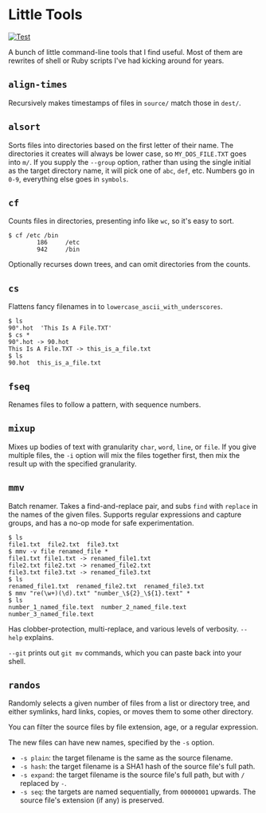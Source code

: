 # Little Tools

[![Test](https://github.com/snltd/little_tools/actions/workflows/test.yml/badge.svg)](https://github.com/snltd/little_tools/actions/workflows/test.yml)

A bunch of little command-line tools that I find useful. Most of them are
rewrites of shell or Ruby scripts I've had kicking around for years.

## `align-times`

Recursively makes timestamps of files in `source/` match those in `dest/`.

## `alsort`

Sorts files into directories based on the first letter of their name. The
directories it creates will always be lower case, so `MY_DOS_FILE.TXT` goes into
`m/`. If you supply the `--group` option, rather than using the single initial
as the target directory name, it will pick one of `abc`, `def`, etc. Numbers go
in `0-9`, everything else goes in `symbols`.

## `cf`

Counts files in directories, presenting info like `wc`, so it's easy to sort.

```
$ cf /etc /bin
        186     /etc
        942     /bin
```

Optionally recurses down trees, and can omit directories from the counts.

## `cs`

Flattens fancy filenames in to `lowercase_ascii_with_underscores`.

```
$ ls
90°.hot  'This Is A File.TXT'
$ cs *
90°.hot -> 90.hot
This Is A File.TXT -> this_is_a_file.txt
$ ls
90.hot  this_is_a_file.txt
```

## `fseq`

Renames files to follow a pattern, with sequence numbers.

## `mixup`

Mixes up bodies of text with granularity `char`, `word`, `line`, or `file`. If
you give multiple files, the `-i` option will mix the files together first, then
mix the result up with the specified granularity.

## `mmv`

Batch renamer. Takes a find-and-replace pair, and subs `find` with `replace` in
the names of the given files. Supports regular expressions and capture groups,
and has a no-op mode for safe experimentation.

```
$ ls
file1.txt  file2.txt  file3.txt
$ mmv -v file renamed_file *
file1.txt file1.txt -> renamed_file1.txt
file2.txt file2.txt -> renamed_file2.txt
file3.txt file3.txt -> renamed_file3.txt
$ ls
renamed_file1.txt  renamed_file2.txt  renamed_file3.txt
$ mmv "re(\w+)(\d).txt" "number_\${2}_\${1}.text" *
$ ls
number_1_named_file.text  number_2_named_file.text  number_3_named_file.text
```

Has clobber-protection, multi-replace, and various levels of verbosity. `--help`
explains.

`--git` prints out `git mv` commands, which you can paste back into your shell.

## `randos`

Randomly selects a given number of files from a list or directory tree, and
either symlinks, hard links, copies, or moves them to some other directory.

You can filter the source files by file extension, age, or a regular expression.

The new files can have new names, specified by the `-s` option.

- `-s plain`: the target filename is the same as the source filename.
- `-s hash`: the target filename is a SHA1 hash of the source file's full path.
- `-s expand`: the target filename is the source file's full path, but with `/`
  replaced by `-`.
- `-s seq`: the targets are named sequentially, from `00000001` upwards. The
  source file's extension (if any) is preserved.
